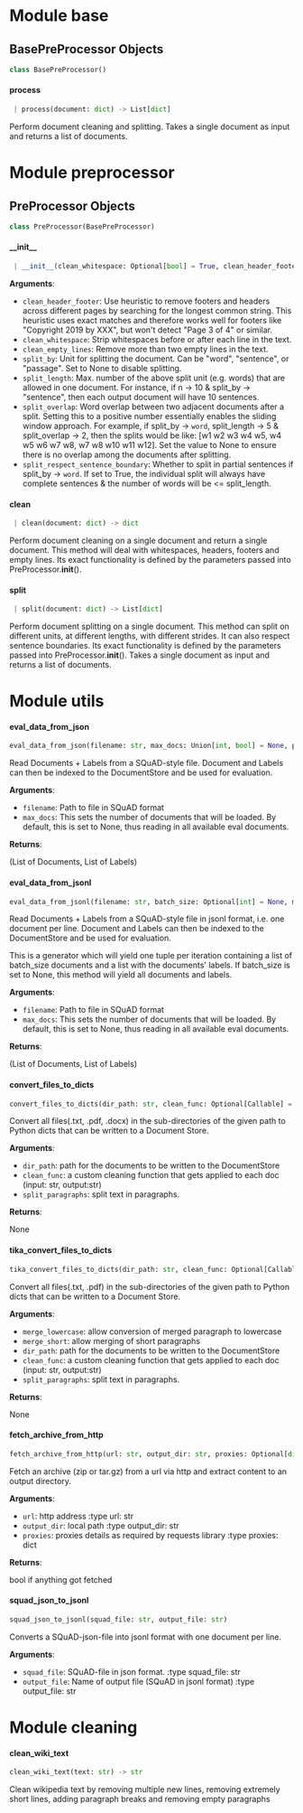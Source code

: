 <a name="base"></a>
# Module base

<a name="base.BasePreProcessor"></a>
## BasePreProcessor Objects

```python
class BasePreProcessor()
```

<a name="base.BasePreProcessor.process"></a>
#### process

```python
 | process(document: dict) -> List[dict]
```

Perform document cleaning and splitting. Takes a single document as input and returns a list of documents.

<a name="preprocessor"></a>
# Module preprocessor

<a name="preprocessor.PreProcessor"></a>
## PreProcessor Objects

```python
class PreProcessor(BasePreProcessor)
```

<a name="preprocessor.PreProcessor.__init__"></a>
#### \_\_init\_\_

```python
 | __init__(clean_whitespace: Optional[bool] = True, clean_header_footer: Optional[bool] = False, clean_empty_lines: Optional[bool] = True, split_by: Optional[str] = "word", split_length: Optional[int] = 1000, split_overlap: Optional[int] = None, split_respect_sentence_boundary: Optional[bool] = True)
```

**Arguments**:

- `clean_header_footer`: Use heuristic to remove footers and headers across different pages by searching
                             for the longest common string. This heuristic uses exact matches and therefore
                             works well for footers like "Copyright 2019 by XXX", but won't detect "Page 3 of 4"
                             or similar.
- `clean_whitespace`: Strip whitespaces before or after each line in the text.
- `clean_empty_lines`: Remove more than two empty lines in the text.
- `split_by`: Unit for splitting the document. Can be "word", "sentence", or "passage". Set to None to disable splitting.
- `split_length`: Max. number of the above split unit (e.g. words) that are allowed in one document. For instance, if n -> 10 & split_by ->
                   "sentence", then each output document will have 10 sentences.
- `split_overlap`: Word overlap between two adjacent documents after a split.
                      Setting this to a positive number essentially enables the sliding window approach.
                      For example, if split_by -> `word`,
                      split_length -> 5 & split_overlap -> 2, then the splits would be like:
                      [w1 w2 w3 w4 w5, w4 w5 w6 w7 w8, w7 w8 w10 w11 w12].
                      Set the value to None to ensure there is no overlap among the documents after splitting.
- `split_respect_sentence_boundary`: Whether to split in partial sentences if split_by -> `word`. If set
                                        to True, the individual split will always have complete sentences &
                                        the number of words will be <= split_length.

<a name="preprocessor.PreProcessor.clean"></a>
#### clean

```python
 | clean(document: dict) -> dict
```

Perform document cleaning on a single document and return a single document. This method will deal with whitespaces, headers, footers
and empty lines. Its exact functionality is defined by the parameters passed into PreProcessor.__init__().

<a name="preprocessor.PreProcessor.split"></a>
#### split

```python
 | split(document: dict) -> List[dict]
```

Perform document splitting on a single document. This method can split on different units, at different lengths,
with different strides. It can also respect sentence boundaries. Its exact functionality is defined by
the parameters passed into PreProcessor.__init__(). Takes a single document as input and returns a list of documents.

<a name="utils"></a>
# Module utils

<a name="utils.eval_data_from_json"></a>
#### eval\_data\_from\_json

```python
eval_data_from_json(filename: str, max_docs: Union[int, bool] = None, preprocessor: PreProcessor = None) -> Tuple[List[Document], List[Label]]
```

Read Documents + Labels from a SQuAD-style file.
Document and Labels can then be indexed to the DocumentStore and be used for evaluation.

**Arguments**:

- `filename`: Path to file in SQuAD format
- `max_docs`: This sets the number of documents that will be loaded. By default, this is set to None, thus reading in all available eval documents.

**Returns**:

(List of Documents, List of Labels)

<a name="utils.eval_data_from_jsonl"></a>
#### eval\_data\_from\_jsonl

```python
eval_data_from_jsonl(filename: str, batch_size: Optional[int] = None, max_docs: Union[int, bool] = None, preprocessor: PreProcessor = None) -> Generator[Tuple[List[Document], List[Label]], None, None]
```

Read Documents + Labels from a SQuAD-style file in jsonl format, i.e. one document per line.
Document and Labels can then be indexed to the DocumentStore and be used for evaluation.

This is a generator which will yield one tuple per iteration containing a list
of batch_size documents and a list with the documents' labels.
If batch_size is set to None, this method will yield all documents and labels.

**Arguments**:

- `filename`: Path to file in SQuAD format
- `max_docs`: This sets the number of documents that will be loaded. By default, this is set to None, thus reading in all available eval documents.

**Returns**:

(List of Documents, List of Labels)

<a name="utils.convert_files_to_dicts"></a>
#### convert\_files\_to\_dicts

```python
convert_files_to_dicts(dir_path: str, clean_func: Optional[Callable] = None, split_paragraphs: bool = False) -> List[dict]
```

Convert all files(.txt, .pdf, .docx) in the sub-directories of the given path to Python dicts that can be written to a
Document Store.

**Arguments**:

- `dir_path`: path for the documents to be written to the DocumentStore
- `clean_func`: a custom cleaning function that gets applied to each doc (input: str, output:str)
- `split_paragraphs`: split text in paragraphs.

**Returns**:

None

<a name="utils.tika_convert_files_to_dicts"></a>
#### tika\_convert\_files\_to\_dicts

```python
tika_convert_files_to_dicts(dir_path: str, clean_func: Optional[Callable] = None, split_paragraphs: bool = False, merge_short: bool = True, merge_lowercase: bool = True) -> List[dict]
```

Convert all files(.txt, .pdf) in the sub-directories of the given path to Python dicts that can be written to a
Document Store.

**Arguments**:

- `merge_lowercase`: allow conversion of merged paragraph to lowercase
- `merge_short`: allow merging of short paragraphs
- `dir_path`: path for the documents to be written to the DocumentStore
- `clean_func`: a custom cleaning function that gets applied to each doc (input: str, output:str)
- `split_paragraphs`: split text in paragraphs.

**Returns**:

None

<a name="utils.fetch_archive_from_http"></a>
#### fetch\_archive\_from\_http

```python
fetch_archive_from_http(url: str, output_dir: str, proxies: Optional[dict] = None)
```

Fetch an archive (zip or tar.gz) from a url via http and extract content to an output directory.

**Arguments**:

- `url`: http address
:type url: str
- `output_dir`: local path
:type output_dir: str
- `proxies`: proxies details as required by requests library
:type proxies: dict

**Returns**:

bool if anything got fetched

<a name="utils.squad_json_to_jsonl"></a>
#### squad\_json\_to\_jsonl

```python
squad_json_to_jsonl(squad_file: str, output_file: str)
```

Converts a SQuAD-json-file into jsonl format with one document per line.

**Arguments**:

- `squad_file`: SQuAD-file in json format.
:type squad_file: str
- `output_file`: Name of output file (SQuAD in jsonl format)
:type output_file: str

<a name="cleaning"></a>
# Module cleaning

<a name="cleaning.clean_wiki_text"></a>
#### clean\_wiki\_text

```python
clean_wiki_text(text: str) -> str
```

Clean wikipedia text by removing multiple new lines, removing extremely short lines,
adding paragraph breaks and removing empty paragraphs

